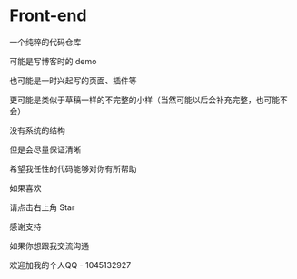 # Front-end

一个纯粹的代码仓库

可能是写博客时的 demo

也可能是一时兴起写的页面、插件等

更可能是类似于草稿一样的不完整的小样（当然可能以后会补充完整，也可能不会）

没有系统的结构

但是会尽量保证清晰

希望我任性的代码能够对你有所帮助

如果喜欢

请点击右上角 Star

感谢支持

如果你想跟我交流沟通

欢迎加我的个人QQ - 1045132927

